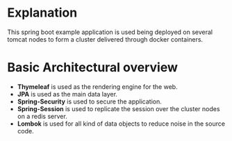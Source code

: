 # Explanation
This spring boot example application is used being deployed on several tomcat nodes to form a cluster delivered through docker containers.

# Basic Architectural overview
* **Thymeleaf** is used as the rendering engine for the web.
* **JPA** is used as the main data layer.
* **Spring-Security** is used to secure the application.
* **Spring-Session** is used to replicate the session over the cluster nodes on a redis server.
* **Lombok** is used for all kind of data objects to reduce noise in the source code.
